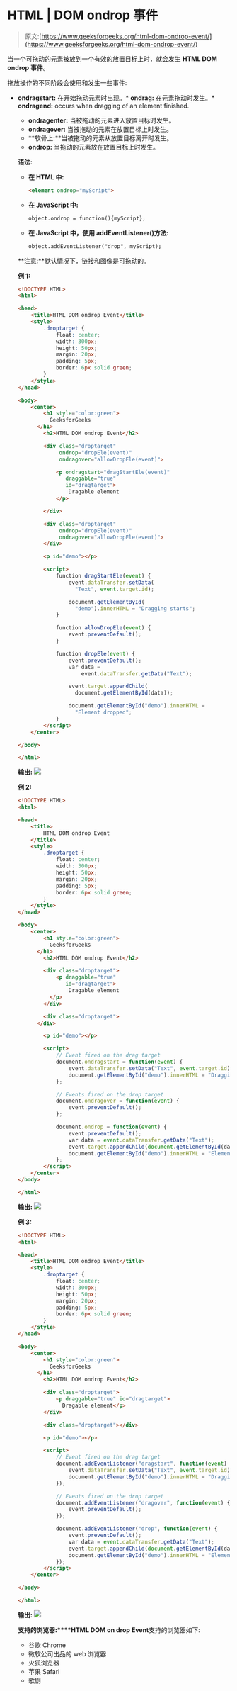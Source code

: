 # HTML | DOM ondrop 事件

> 原文:[https://www.geeksforgeeks.org/html-dom-ondrop-event/](https://www.geeksforgeeks.org/html-dom-ondrop-event/)

当一个可拖动的元素被放到一个有效的放置目标上时，就会发生 **HTML DOM ondrop 事件**。

拖放操作的不同阶段会使用和发生一些事件:

*   **ondragstart:** 在开始拖动元素时出现。*   **ondrag:** 在元素拖动时发生。*   **ondragend:** occurs when dragging of an element finished.

    *   **ondragenter:** 当被拖动的元素进入放置目标时发生。
    *   **ondragover:** 当被拖动的元素在放置目标上时发生。
    *   **软骨上:**当被拖动的元素从放置目标离开时发生。
    *   **ondrop:** 当拖动的元素放在放置目标上时发生。

    **语法:**

    *   **在 HTML 中:**

        ```html
        <element ondrop="myScript">
        ```

    *   **在 JavaScript 中:**

        ```html
        object.ondrop = function(){myScript};
        ```

    *   **在 JavaScript 中，使用 addEventListener()方法:**

        ```html
        object.addEventListener("drop", myScript);
        ```

    **注意:**默认情况下，链接和图像是可拖动的。

    **例 1:**

    ```html
    <!DOCTYPE HTML>
    <html>

    <head>
        <title>HTML DOM ondrop Event</title>
        <style>
            .droptarget {
                float: center;
                width: 300px;
                height: 50px;
                margin: 20px;
                padding: 5px;
                border: 6px solid green;
            }
        </style>
    </head>

    <body>
        <center>
            <h1 style="color:green">
              GeeksforGeeks
          </h1>
            <h2>HTML DOM ondrop Event</h2>

            <div class="droptarget" 
                 ondrop="dropEle(event)" 
                 ondragover="allowDropEle(event)">

                <p ondragstart="dragStartEle(event)"
                   draggable="true" 
                   id="dragtarget">
                    Dragable element
                </p>

            </div>

            <div class="droptarget" 
                 ondrop="dropEle(event)" 
                 ondragover="allowDropEle(event)">
            </div>

            <p id="demo"></p>

            <script>
                function dragStartEle(event) {
                    event.dataTransfer.setData(
                      "Text", event.target.id);

                    document.getElementById(
                      "demo").innerHTML = "Dragging starts";
                }

                function allowDropEle(event) {
                    event.preventDefault();
                }

                function dropEle(event) {
                    event.preventDefault();
                    var data = 
                        event.dataTransfer.getData("Text");

                    event.target.appendChild(
                      document.getElementById(data));

                    document.getElementById("demo").innerHTML = 
                      "Element dropped";
                }
            </script>
        </center>

    </body>

    </html>
    ```

    **输出:**
    ![](img/8b3e0e345efe9224750e88c40d51f1ab.png)

    **例 2:**

    ```html
    <!DOCTYPE HTML>
    <html>

    <head>
        <title>
            HTML DOM ondrop Event
        </title>
        <style>
            .droptarget {
                float: center;
                width: 300px;
                height: 50px;
                margin: 20px;
                padding: 5px;
                border: 6px solid green;
            }
        </style>
    </head>

    <body>
        <center>
            <h1 style="color:green">
              GeeksforGeeks
          </h1>
            <h2>HTML DOM ondrop Event</h2>

            <div class="droptarget">
                <p draggable="true" 
                   id="dragtarget">
                    Dragable element
              </p>
            </div>

            <div class="droptarget">
          </div>

            <p id="demo"></p>

            <script>
                // Event fired on the drag target 
                document.ondragstart = function(event) {
                    event.dataTransfer.setData("Text", event.target.id);
                    document.getElementById("demo").innerHTML = "Dragging starts";
                };

                // Events fired on the drop target 
                document.ondragover = function(event) {
                    event.preventDefault();
                };

                document.ondrop = function(event) {
                    event.preventDefault();
                    var data = event.dataTransfer.getData("Text");
                    event.target.appendChild(document.getElementById(data));
                    document.getElementById("demo").innerHTML = "Element dropped";
                };
            </script>
        </center>
    </body>

    </html>
    ```

    **输出:**
    ![](img/8b3e0e345efe9224750e88c40d51f1ab.png)

    **例 3:**

    ```html
    <!DOCTYPE HTML>
    <html>

    <head>
        <title>HTML DOM ondrop Event</title>
        <style>
            .droptarget {
                float: center;
                width: 300px;
                height: 50px;
                margin: 20px;
                padding: 5px;
                border: 6px solid green;
            }
        </style>
    </head>

    <body>
        <center>
            <h1 style="color:green">
              GeeksforGeeks
          </h1>
            <h2>HTML DOM ondrop Event</h2>

            <div class="droptarget">
                <p draggable="true" id="dragtarget">
                  Dragable element</p>
            </div>

            <div class="droptarget"></div>

            <p id="demo"></p>

            <script>
                // Event fired on the drag target 
                document.addEventListener("dragstart", function(event) {
                    event.dataTransfer.setData("Text", event.target.id);
                    document.getElementById("demo").innerHTML = "Dragging starts";
                });

                // Events fired on the drop target 
                document.addEventListener("dragover", function(event) {
                    event.preventDefault();
                });

                document.addEventListener("drop", function(event) {
                    event.preventDefault();
                    var data = event.dataTransfer.getData("Text");
                    event.target.appendChild(document.getElementById(data));
                    document.getElementById("demo").innerHTML = "Element dropped";
                });
            </script>
        </center>

    </body>

    </html>
    ```

    **输出:**
    ![](img/8b3e0e345efe9224750e88c40d51f1ab.png)

    **支持的浏览器:****HTML DOM on drop Event**支持的浏览器如下:

    *   谷歌 Chrome
    *   微软公司出品的 web 浏览器
    *   火狐浏览器
    *   苹果 Safari
    *   歌剧